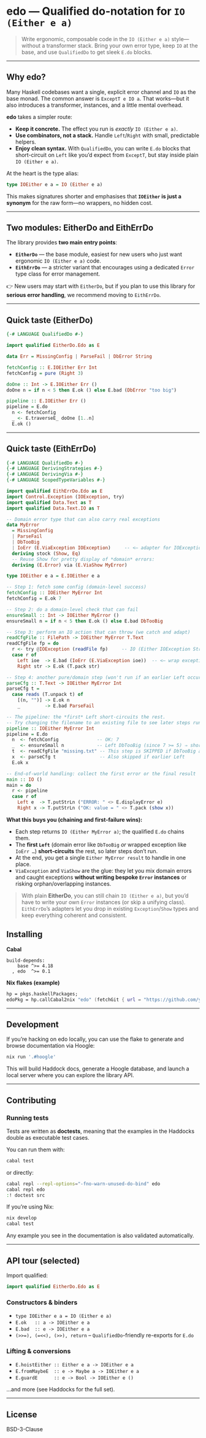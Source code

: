 # edo — Qualified do-notation for `IO (Either e a)`

> Write ergonomic, composable code in the `IO (Either e a)` style—without a transformer stack. Bring your own error type, keep `IO` at the base, and use `QualifiedDo` to get sleek `E.do` blocks.

---

## Why edo?

Many Haskell codebases want a single, explicit error channel and `IO` as the base monad. The common answer is `ExceptT e IO a`. That works—but it also introduces a transformer, instances, and a little mental overhead.

**edo** takes a simpler route:

- **Keep it concrete.** The effect you run is *exactly* `IO (Either e a)`.
- **Use combinators, not a stack.** Handle `Left`/`Right` with small, predictable helpers.
- **Enjoy clean syntax.** With `QualifiedDo`, you can write `E.do` blocks that short-circuit on `Left` like you’d expect from `ExceptT`, but stay inside plain `IO (Either e a)`.

At the heart is the type alias:

```haskell
type IOEither e a = IO (Either e a)
```

This makes signatures shorter and emphasises that **`IOEither` is just a synonym** for the raw form—no wrappers, no hidden cost.

---

## Two modules: EitherDo and EithErrDo

The library provides **two main entry points**:

- **`EitherDo`** — the base module, easiest for new users who just want ergonomic `IO (Either e a)` code.  
- **`EithErrDo`** — a stricter variant that encourages using a dedicated `Error` type class for error management.  

👉 New users may start with `EitherDo`, but if you plan to use this library for **serious error handling**, we recommend moving to `EithErrDo`.

---

## Quick taste (EitherDo)

```haskell
{-# LANGUAGE QualifiedDo #-}

import qualified EitherDo.Edo as E

data Err = MissingConfig | ParseFail | DbError String

fetchConfig :: E.IOEither Err Int
fetchConfig = pure (Right 3)

doOne :: Int -> E.IOEither Err ()
doOne n = if n < 5 then E.ok () else E.bad (DbError "too big")

pipeline :: E.IOEither Err ()
pipeline = E.do
  n <- fetchConfig
  _ <- E.traverseE_ doOne [1..n]
  E.ok ()
```

---

## Quick taste (EithErrDo)

```haskell
{-# LANGUAGE QualifiedDo #-}
{-# LANGUAGE DerivingStrategies #-}
{-# LANGUAGE DerivingVia #-}
{-# LANGUAGE ScopedTypeVariables #-}

import qualified EithErrDo.Edo as E
import Control.Exception (IOException, try)
import qualified Data.Text as T
import qualified Data.Text.IO as T

-- Domain error type that can also carry real exceptions
data MyError
  = MissingConfig
  | ParseFail
  | DbTooBig
  | IoErr (E.ViaException IOException)     -- <— adapter for IOException
  deriving stock (Show, Eq)
  -- Reuse Show for pretty display of *domain* errors:
  deriving (E.Error) via (E.ViaShow MyError)

type IOEither e a = E.IOEither e a

-- Step 1: fetch some config (domain-level success)
fetchConfig :: IOEither MyError Int
fetchConfig = E.ok 7

-- Step 2: do a domain-level check that can fail
ensureSmall :: Int -> IOEither MyError ()
ensureSmall n = if n < 5 then E.ok () else E.bad DbTooBig

-- Step 3: perform an IO action that can throw (we catch and adapt)
readCfgFile :: FilePath -> IOEither MyError T.Text
readCfgFile fp = do
  r <- try @IOException (readFile fp)     -- IO (Either IOException String)
  case r of
    Left ioe  -> E.bad (IoErr (E.ViaException ioe))  -- <— wrap exception coherently
    Right str -> E.ok (T.pack str)

-- Step 4: another pure/domain step (won't run if an earlier Left occurs)
parseCfg :: T.Text -> IOEither MyError Int
parseCfg t =
  case reads (T.unpack t) of
    [(n, "")] -> E.ok n
    _         -> E.bad ParseFail

-- The pipeline: the *first* Left short-circuits the rest.
-- Try changing the filename to an existing file to see later steps run.
pipeline :: IOEither MyError Int
pipeline = E.do
  n  <- fetchConfig              -- OK: 7
  _  <- ensureSmall n            -- Left DbTooBig (since 7 >= 5) ⇒ short-circuit
  t  <- readCfgFile "missing.txt" -- This step is SKIPPED if DbTooBig already occurred
  x  <- parseCfg t                -- Also skipped if earlier Left
  E.ok x

-- End-of-world handling: collect the first error or the final result
main :: IO ()
main = do
  r <- pipeline
  case r of
    Left e  -> T.putStrLn ("ERROR: " <> E.displayError e)
    Right x -> T.putStrLn ("OK: value = " <> T.pack (show x))
```

**What this buys you (chaining and first-failure wins):**
- Each step returns `IO (Either MyError a)`; the qualified `E.do` chains them.
- The **first `Left`** (domain error like `DbTooBig` *or* wrapped exception like `IoErr …`)
  **short-circuits** the rest, so later steps don’t run.
- At the end, you get a single `Either MyError result` to handle in one place.
- `ViaException` and `ViaShow` are the glue: they let you mix domain errors and caught exceptions
  **without writing bespoke `Error` instances** or risking orphan/overlapping instances.

> With plain **EitherDo**, you can still chain `IO (Either e a)`, but you’d have to write
> your own `Error` instances (or skip a unifying class). `EithErrDo`’s adapters let you
> drop in existing `Exception`/`Show` types and keep everything coherent and consistent.


## Installing

**Cabal**

```cabal
build-depends:
    base ^>= 4.18
  , edo  ^>= 0.1
```

**Nix flakes (example)**

```nix
hp = pkgs.haskellPackages;
edoPkg = hp.callCabal2nix "edo" (fetchGit { url = "https://github.com/your/edo"; }) {};
```

---

## Development

If you’re hacking on edo locally, you can use the flake to generate and browse documentation via Hoogle:

```bash
nix run '.#hoogle'
```

This will build Haddock docs, generate a Hoogle database, and launch a local server where you can explore the library API.

---

## Contributing

### Running tests

Tests are written as **doctests**, meaning that the examples in the Haddocks double as executable test cases.

You can run them with:

```bash
cabal test
```

or directly:

```bash
cabal repl --repl-options="-fno-warn-unused-do-bind" edo
cabal repl edo
:! doctest src
```

If you’re using Nix:

```bash
nix develop
cabal test
```

Any example you see in the documentation is also validated automatically.

---

## API tour (selected)

Import qualified:

```haskell
import qualified EitherDo.Edo as E
```

### Constructors & binders
- `type IOEither e a = IO (Either e a)`
- `E.ok   :: a -> IOEither e a`
- `E.bad  :: e -> IOEither e a`
- `(>>=), (=<<), (>>), return` – `QualifiedDo`-friendly re-exports for `E.do`

### Lifting & conversions
- `E.hoistEither :: Either e a -> IOEither e a`
- `E.fromMaybeE  :: e -> Maybe a -> IOEither e a`
- `E.guardE      :: e -> Bool -> IOEither e ()`

…and more (see Haddocks for the full set).

---

## License

BSD-3-Clause
